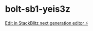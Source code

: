 # bolt-sb1-yeis3z

[Edit in StackBlitz next generation editor ⚡️](https://stackblitz.com/~/github.com/petterbergman/bolt-sb1-yeis3z)